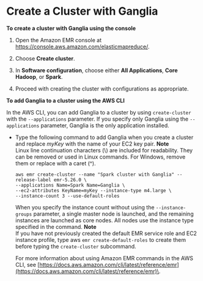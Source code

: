# Create a Cluster with Ganglia<a name="init_Ganglia"></a>

**To create a cluster with Ganglia using the console**

1. Open the Amazon EMR console at [https://console\.aws\.amazon\.com/elasticmapreduce/](https://console.aws.amazon.com/elasticmapreduce/)\.

1. Choose **Create cluster**\.

1. In **Software configuration**, choose either **All Applications**, **Core Hadoop**, or **Spark**\.

1. Proceed with creating the cluster with configurations as appropriate\.

**To add Ganglia to a cluster using the AWS CLI**

In the AWS CLI, you can add Ganglia to a cluster by using `create-cluster` with the `--applications` parameter\. If you specify only Ganglia using the `--applications` parameter, Ganglia is the only application installed\.
+ Type the following command to add Ganglia when you create a cluster and replace *myKey* with the name of your EC2 key pair\.
**Note**  
Linux line continuation characters \(\\\) are included for readability\. They can be removed or used in Linux commands\. For Windows, remove them or replace with a caret \(^\)\.

  ```
  aws emr create-cluster --name "Spark cluster with Ganglia" --release-label emr-5.26.0 \
  --applications Name=Spark Name=Ganglia \
  --ec2-attributes KeyName=myKey --instance-type m4.large \
  --instance-count 3 --use-default-roles
  ```

  When you specify the instance count without using the `--instance-groups` parameter, a single master node is launched, and the remaining instances are launched as core nodes\. All nodes use the instance type specified in the command\.
**Note**  
If you have not previously created the default EMR service role and EC2 instance profile, type aws `emr create-default-roles` to create them before typing the `create-cluster` subcommand\.

  For more information about using Amazon EMR commands in the AWS CLI, see [https://docs.aws.amazon.com/cli/latest/reference/emr](https://docs.aws.amazon.com/cli/latest/reference/emr)\.